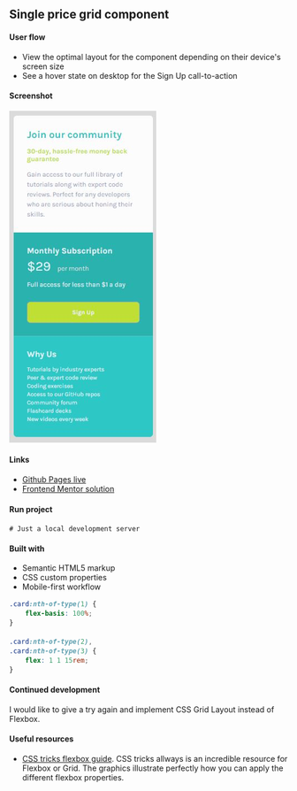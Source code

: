 ## Single price grid component

#### User flow
- View the optimal layout for the component depending on their device's screen size
- See a hover state on desktop for the Sign Up call-to-action

#### Screenshot
![Mobile preview](./designs/mobileView.JPG)


#### Links
- [Github Pages live](https://candybuy.github.io/single-price-grid-component/)
- [Frontend Mentor solution](https://www.frontendmentor.io/challenges/single-price-grid-component-5ce41129d0ff452fec5abbbc)

#### Run project
```
# Just a local development server
```

#### Built with
- Semantic HTML5 markup
- CSS custom properties
- Mobile-first workflow



```css
.card:nth-of-type(1) {
    flex-basis: 100%;
}

.card:nth-of-type(2),
.card:nth-of-type(3) {
    flex: 1 1 15rem;
}
```

#### Continued development
I would like to give a try again and implement CSS Grid Layout instead of Flexbox. 

#### Useful resources
- [CSS tricks flexbox guide](https://css-tricks.com/snippets/css/a-guide-to-flexbox/). CSS tricks allways is an incredible resource for Flexbox or Grid. The graphics illustrate perfectly how you can apply the different flexbox properties.
